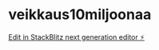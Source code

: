 # veikkaus10miljoonaa

[Edit in StackBlitz next generation editor ⚡️](https://stackblitz.com/~/github.com/Andy133337/veikkaus10miljoonaa)
